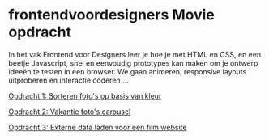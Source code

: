 
# frontendvoordesigners Movie opdracht

In het vak Frontend voor Designers leer je hoe je met HTML en CSS, en een beetje Javascript, snel en eenvoudig prototypes kan maken om je ontwerp ideeën te testen in een browser. We gaan animeren, responsive layouts uitproberen en interactie coderen ...

[Opdracht 1: Sorteren foto's op basis van kleur](https://jack792.github.io/frontendvoordesigners/opdracht1/v4/)


[Opdracht 2: Vakantie foto's carousel](https://jack792.github.io/frontendvoordesigners/opdracht2-2019/v1/)

[Opdracht 3: Externe data laden voor een film website](https://jack792.github.io/frontendvoordesigners/opdracht3/v2/)


